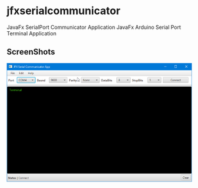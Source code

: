 # jfxserialcommunicator
JavaFx SerialPort Communicator Application
JavaFx Arduino Serial Port Terminal Application

## ScreenShots

![alt text](https://raw.githubusercontent.com/ozkanaykut/jfxserialcommunicator/master/assets/v1.0.1-screenshot-01.png)
